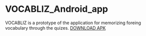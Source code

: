 # VOCABLIZ_Android_app
VOCABLIZ is a prototype of the application for memorizing foreing vocabulary through the quizes.
[DOWNLOAD APK](https://users.metropolia.fi/~georgv/Vocabliz.apk)

